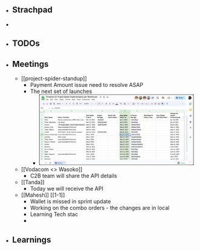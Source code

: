 - ## Strachpad
-
- ## TODOs
- ## Meetings
	- [[project-spider-standup]]
		- Payment Amount issue need to resolve ASAP
		- The next set of launches
			- ![image.png](../assets/image_1681803429933_0.png)
	- [[Vodacom <> Wasoko]]
		- C2B team will share the API details
	- [[Tanda]]
		- Today we will receive the API
	- [[Mahesh]] [[1-1]]
		- Wallet is missed in sprint update
		- Working on the combo orders - the changes are in local
		- Learning Tech stac
		-
- ## Learnings